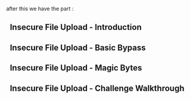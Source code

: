 after this we have the part : 

##   Insecure File Upload - Introduction
##   Insecure File Upload - Basic Bypass
##   Insecure File Upload - Magic Bytes
##   Insecure File Upload - Challenge Walkthrough
